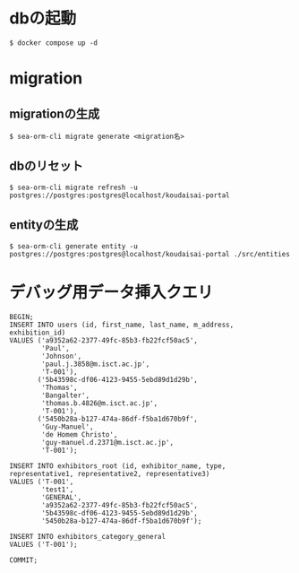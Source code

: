 # dbの起動
`$ docker compose up -d`
# migration
## migrationの生成
`$ sea-orm-cli migrate generate <migration名>`
## dbのリセット
`$ sea-orm-cli migrate refresh -u postgres://postgres:postgres@localhost/koudaisai-portal`
## entityの生成
`$ sea-orm-cli generate entity -u postgres://postgres:postgres@localhost/koudaisai-portal ./src/entities`
# デバッグ用データ挿入クエリ
```postgresql
BEGIN;
INSERT INTO users (id, first_name, last_name, m_address, exhibition_id)
VALUES ('a9352a62-2377-49fc-85b3-fb22fcf50ac5',
        'Paul',
        'Johnson',
        'paul.j.3858@m.isct.ac.jp',
        'T-001'),
       ('5b43598c-df06-4123-9455-5ebd89d1d29b',
        'Thomas',
        'Bangalter',
        'thomas.b.4826@m.isct.ac.jp',
        'T-001'),
       ('5450b28a-b127-474a-86df-f5ba1d670b9f',
        'Guy-Manuel',
        'de Homem Christo',
        'guy-manuel.d.2371@m.isct.ac.jp',
        'T-001');

INSERT INTO exhibitors_root (id, exhibitor_name, type, representative1, representative2, representative3)
VALUES ('T-001',
        'test1',
        'GENERAL',
        'a9352a62-2377-49fc-85b3-fb22fcf50ac5',
        '5b43598c-df06-4123-9455-5ebd89d1d29b',
        '5450b28a-b127-474a-86df-f5ba1d670b9f');

INSERT INTO exhibitors_category_general
VALUES ('T-001');

COMMIT;
```